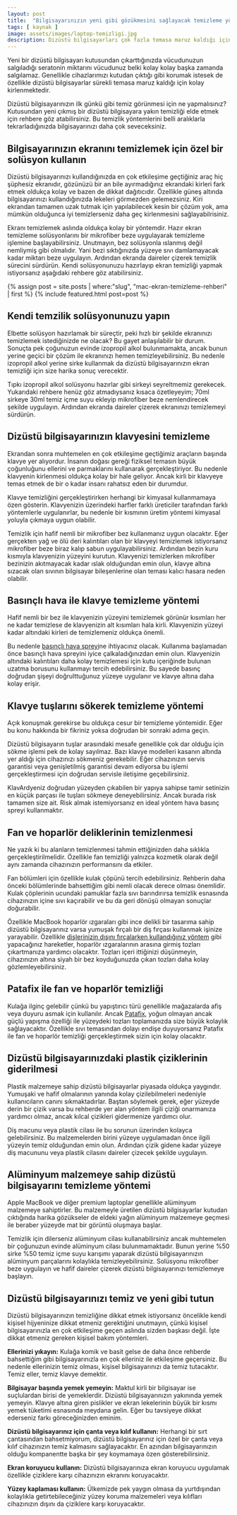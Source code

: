 ```yaml
---
layout: post
title:  "Bilgisayarınızın yeni gibi gözükmesini sağlayacak temizleme yöntemleri"
tags: [ kaynak ]
image: assets/images/laptop-temizligi.jpg
description: Dizüstü bilgisayarları çok fazla temasa maruz kaldığı için çabuk kirlenmektedir. Ancak onları yeni gibi göstermek doğru temizlik yöntemleri ile çok kolay.
---
```

Yeni bir dizüstü bilgisayarı kutusundan çıkarttığınızda vücudunuzun salgıladığı seratonin miktarını vücudunuz belki kolay kolay başka zamanda salgılamaz. Genellikle cihazlarımızı kutudan çıktığı gibi korumak istesek de özellikle dizüstü bilgisayarlar sürekli temasa maruz kaldığı için kolay kirlenmektedir.

Dizüstü bilgisayarınızın ilk günkü gibi temiz görünmesi için ne yapmalısınız? Kutusundan yeni çıkmış bir dizüstü bilgisayara yakın temizliği elde etmek için rehbere göz atabilirsiniz. Bu temizlik yöntemlerini belli aralıklarla tekrarladığınızda bilgisayarınızı daha çok seveceksiniz.

## Bilgisayarınızın ekranını temizlemek için özel bir solüsyon kullanın
Dizüstü bilgisayarınızı kullandığınızda en çok etkileşime geçtiğiniz araç hiç şüphesiz ekranıdır, gözünüzü bir an bile ayırmadığınız ekrandaki kirleri fark etmek oldukça kolay ve bazen de dikkat dağıtıcıdır. Özellikle güneş altında bilgisayarınızı kullandığınızda lekeleri görmezden gelemezsiniz. Kiri ekrandan tamamen uzak tutmak için yapılabilecek kesin bir çözüm yok, ama mümkün olduğunca iyi temizlerseniz daha geç kirlenmesini sağlayabilrisiniz. 

Ekranı temizlemek aslında oldukça kolay bir yöntemdir. Hazır ekran temizleme solüsyonlarını bir mikrofiber beze uygulayarak temizleme işlemine başlayabilirsiniz. Unutmayın, bez solüsyonla ıslanmış değil nemliymiş gibi olmalıdır. Yani bezi sıktığınızda yüzeye sıvı damlamayacak kadar miktarı beze uygulayın. Ardından ekranda daireler çizerek temizlik sürecini sürdürün. Kendi solüsyonunuzu hazırlayıp ekran temizliği yapmak istiyorsanız aşağıdaki rehbere göz atabilirsiniz.

<aside>
{% assign post = site.posts | where:"slug", "mac-ekran-temizleme-rehberi" | first %}
{% include featured.html post=post %}
</aside>


## Kendi temzilik solüsyonunuzu yapın 
Elbette solüsyon hazırlamak bir süreçtir, peki hızlı bir şekilde ekranınızı temizlemek istediğinizde ne olacak? Bu gayet anlaşılabilir bir durum. Sonuçta pek çoğunuzun evinde izopropil alkol bulunmamakta, ancak bunun yerine geçici bir çözüm ile ekranınızı hemen temizleyebilirsiniz. Bu nedenle izopropil alkol yerine sirke kullanmak da dizüstü bilgisayarınızın ekran temizliği için size harika sonuç verecektir.

Tıpkı izopropil alkol solüsyonu hazırlar gibi sirkeyi seyreltmemiz gerekecek. Yukarıdaki rehbere henüz göz atmadıysanız kısaca özetleyeyim; 70ml sirkeye 30ml temiz içme suyu ekleyip mikrofiber beze nemlendirecek şekilde uygulayın. Ardından ekranda daireler çizerek ekranınızı temizlemeyi sürdürün.

## Dizüstü bilgisayarınızın klavyesini temizleme
Ekrandan sonra muhtemelen en çok etkileşime geçtiğimiz araçların başında klavye yer alıyordur. İnsanın doğası gereği fiziksel temasın büyük çoğunluğunu ellerini ve parmaklarını kullanarak gerçekleştiriyor. Bu nedenle klavyenin kirlenmesi oldukça kolay bir hale geliyor. Ancak kirli bir klavyeye temas etmek de bir o kadar insanı rahatsız eden bir durumdur.

Klavye temizliğini gerçekleştirirken herhangi bir kimyasal kullanmamaya özen gösterin. Klavyenizin üzerindeki harfler farklı üreticiler tarafından farklı yöntemlerle uygulanırlar, bu nedenle bir kısmının üretim yöntemi kimyasal yoluyla çıkmaya uygun olabilir.

Temizlik için hafif nemli bir mikrofiber bez kullanmanız uygun olacaktır. Eğer gerçekten yağ ve ölü deri kalıntıları olan bir klavyeyi temizlemek istiyorsanız mikrofiber beze biraz kalıp sabun uygulayabilirsiniz. Ardından bezin kuru kısmıyla klavyenizin yüzeyini kurutun. Klavyenizi temizlerken mikrofiber bezinizin akıtmayacak kadar ıslak olduğundan emin olun, klavye altına sızacak olan sıvının bilgisayar bileşenlerine olan teması kalıcı hasara neden olabilir.

## Basınçlı hava ile klavye temizleme yöntemi
Hafif nemli bir bez ile klavyenizin yüzeyini temizlemek görünür kısımları her ne kadar temizlese de klavyenizin alt kısımları hala kirli. Klavyenizin yüzeyi kadar altındaki kirleri de temizlemeniz oldukça önemli.

Bu nedenle [basınçlı hava spreyi](https://www.amazon.com.tr/Greenblue-GB400-Air-temizlik-basınçlı-Basınçlı/dp/B00DI2M6GI/ref=sr_1_6?__mk_tr_TR=ÅMÅŽÕÑ&crid=1W9BXI0U1EBSE&keywords=basınçlı+hava&qid=1652188660&sprefix=basınçlı+hava%2Caps%2C270&sr=8-6)ne ihtiyacınız olacak. Kullanıma başlamadan önce basınçlı hava spreyini iyice çalkaladığınızdan emin olun. Klavyenizin altındaki kalıntıları daha kolay temizlemesi için kutu içeriğinde bulunan uzatma borusunu kullanmayı tercih edebilirsiniz. Bu sayede basınç doğrudan şişeyi doğrulttuğunuz yüzeye uygulanır ve klavye altına daha kolay erişir.

## Klavye tuşlarını sökerek temizleme yöntemi
Açık konuşmak gerekirse bu oldukça cesur bir temizleme yöntemidir. Eğer bu konu hakkında bir fikriniz yoksa doğrudan bir sonraki adıma geçin.

Dizüstü bilgisayarın tuşlar arasındaki mesafe genellikle çok dar olduğu için sökme işlemi pek de kolay sayılmaz. Bazı klavye modelleri kasanın altında yer aldığı için cihazınızı sökmeniz gerekebilir. Eğer cihazınızın servis garantisi veya genişletilmiş garantisi devam ediyorsa bu işlemi gerçekleştirmesi için doğrudan servisle iletişime geçebilirsiniz.

KlavArdyeniz doğrudan yüzeyden çıkabilen bir yapıya sahipse tamir setinizin en küçük parçası ile tuşları sökmeye deneyebilirsiniz. Ancak burada risk tamamen size ait. Risk almak istemiyorsanız en ideal yöntem hava basınç spreyi kullanmaktır.

## Fan ve hoparlör deliklerinin temizlenmesi
Ne yazık ki bu alanların temizlenmesi tahmin ettiğinizden daha sıklıkla gerçekleştirilmelidir. Özellikle fan temizliği yalnızca kozmetik olarak değil aynı zamanda cihazınızın performansını da etkiler.

Fan bölümleri için özellikle kulak çöpünü tercih edebilirsiniz. Rehberin daha önceki bölümlerinde bahsettiğim gibi nemli olacak derece olması önemlidir. Kulak çöplerinin ucundaki pamuklar fazla sıvı barındırırsa temizlik esnasında cihazınızın içine sıvı kaçırabilir ve bu da geri dönüşü olmayan sonuçlar doğurabilir.

Özellikle MacBook hoparlör ızgaraları gibi ince delikli bir tasarıma sahip dizüstü bilgisayarınız varsa yumuşak fırçalı bir diş fırçası kullanmak işinize yarayabilir. Özellikle [dişlerinizin dışını fırçalarken kullandığınız yöntem](https://youtu.be/_f-jslzqJZ4?t=101) gibi yapacağınız hareketler, hoparlör ızgaralarının arasına girmiş tozları çıkartmanıza yardımcı olacaktır. Tozları içeri ittiğinizi düşünmeyin, cihazınızın altına siyah bir bez koyduğunuzda çıkan tozları daha kolay gözlemleyebilirsiniz.

## Patafix ile fan ve hoparlör temizliği
Kulağa ilginç gelebilir çünkü bu yapıştırıcı türü genellikle mağazalarda afiş veya duyuru asmak için kullanılır. Ancak [Patafix](https://www.amazon.com.tr/UHU-UHU50140-TAC-PATAFIX-SARI/dp/B075LHRMQT/ref=sr_1_1?__mk_tr_TR=ÅMÅŽÕÑ&crid=2M8J6NC24VP15&keywords=Patafix&qid=1652189527&sprefix=patafix%2Caps%2C452&sr=8-1), yoğun olmayan ancak güçlü yapışma özelliği ile yüzeydeki tozları toplamanızda size büyük kolaylık sağlayacaktır. Özellikle sıvı temasından dolayı endişe duyuyorsanız Patafix ile fan ve hoparlör temizliği gerçekleştirmek sizin için kolay olacaktır.

## Dizüstü bilgisayarınızdaki plastik çiziklerinin giderilmesi
Plastik malzemeye sahip dizüstü bilgisayarlar piyasada oldukça yaygındır. Yumuşaki ve hafif olmalarının yanında kolay çizilebilmeleri nedeniyle kullanıcıların canını sıkmaktadırlar. Baştan söylemek gerek, eğer yüzeyde derin bir çizik varsa bu rehberde yer alan yöntem ilgili çiziği onarmanıza yardımcı olmaz, ancak kılcal çizikleri gidermenize yardımcı olur.

Diş macunu veya plastik cilası ile bu sorunun üzerinden kolayca gelebilirsiniz. Bu malzemelerden birini yüzeye uygulamadan önce ilgili yüzeyin temiz olduğundan emin olun. Ardından çizik gidene kadar yüzeye diş macununu veya plastik cilasını daireler çizecek şekilde uygulayın.

## Alüminyum malzemeye sahip dizüstü bilgisayarını temizleme yöntemi
Apple MacBook ve diğer premium laptoplar genellikle alüminyum malzemeye sahiptirler. Bu malzemeyle üretilen dizüstü bilgisayarlar kutudan çıktığında harika gözükseler de eldeki yağın alüminyum malzemeye geçmesi ile beraber yüzeyde mat bir görüntü oluşmaya başlar.

Temizlik için dilerseniz alüminyum cilası kullanabilirsiniz ancak muhtemelen bir çoğunuzun evinde alüminyum cilası bulunmamaktadır. Bunun yerine %50 sirke %50 temiz içme suyu karışımı yaparak dizüstü bilgisayarınızın alüminyum parçalarını kolaylıkla temizleyebilirsiniz. Solüsyonu mikrofiber beze uygulayın ve hafif daireler çizerek dizüstü bilgisayarınızı temizlemeye başlayın.

## Dizüstü bilgisayarınızı temiz ve yeni gibi tutun
Dizüstü bilgisayarınızın temizliğine dikkat etmek istiyorsanız öncelikle kendi kişisel hijyeninize dikkat etmeniz gerektiğini unutmayın, çünkü kişisel bilgisayarınızla en çok etkileşime geçen aslında sizden başkası değil. İşte dikkat etmeniz gereken kişisel bakım yöntemleri.

**Ellerinizi yıkayın:** Kulağa komik ve basit gelse de daha önce rehberde bahsettiğim gibi bilgisayarınızla en çok elleriniz ile etkileşime geçersiniz. Bu nedenle ellerinizin temiz olması, kişisel bilgisayarınızı da temiz tutacaktır. Temiz eller, temiz klavye demektir.

**Bilgisayar başında yemek yemeyin:** Maktul kirli bir bilgisayar ise suçlulardan birisi de yemeklerdir. Dizüstü bilgisayarınızın yakınında yemek yemeyin. Klavye altına giren pislikler ve ekran lekelerinin büyük bir kısmı yemek tüketimi esnasında meydana gelin. Eğer bu tavsiyeye dikkat ederseniz farkı göreceğinizden eminim.

**Dizüstü bilgisayarınız için çanta veya kılıf kullanın:** Herhangi bir sırt çantasından bahsetmiyorum, dizüstü bilgisayarınız için özel bir çanta veya kılıf cihazınızın temiz kalmasını sağlayacaktır. En azından bilgisayarınızın olduğu kompanentte başka bir şey koymamaya özen gösterebilirsiniz.

**Ekran koruyucu kullanın:** Dizüstü bilgisayarınıza ekran koruyucu uygulamak özellikle çiziklere karşı cihazınızın ekranını koruyacaktır.

**Yüzey kaplaması kullanın:** Ülkemizde pek yaygın olmasa da yurtdışından kolaylıkla getirtebileceğiniz yüzey koruma malzemeleri veya kılıfları cihazınızın dışını da çiziklere karşı koruyacaktır.

